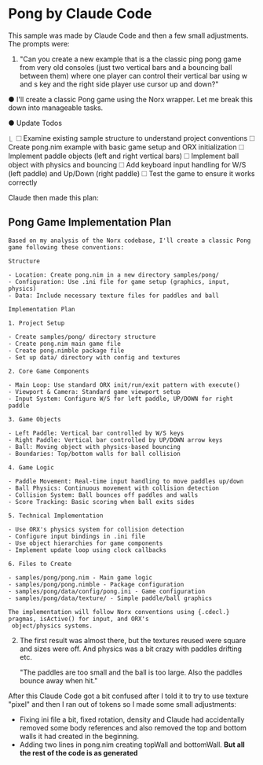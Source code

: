 # Pong by Claude Code

This sample was made by Claude Code and then a few small adjustments. The prompts were:

1. "Can you create a new example that is a the classic ping pong game from very old consoles (just two 
  vertical bars and a bouncing ball between them) where one player can control their vertical bar using w 
  and s key and the right side player use cursor up and down?"

● I'll create a classic Pong game using the Norx wrapper. Let me break this down into manageable tasks.

● Update Todos

  ⎿  ☐ Examine existing sample structure to understand project conventions 
     ☐ Create pong.nim example with basic game setup and ORX initialization
     ☐ Implement paddle objects (left and right vertical bars)
     ☐ Implement ball object with physics and bouncing
     ☐ Add keyboard input handling for W/S (left paddle) and Up/Down (right paddle)
     ☐ Test the game to ensure it works correctly

Claude then made this plan:

## Pong Game Implementation Plan

    Based on my analysis of the Norx codebase, I'll create a classic Pong game following these conventions:

    Structure

    - Location: Create pong.nim in a new directory samples/pong/
    - Configuration: Use .ini file for game setup (graphics, input, physics)
    - Data: Include necessary texture files for paddles and ball

    Implementation Plan

    1. Project Setup

    - Create samples/pong/ directory structure
    - Create pong.nim main game file
    - Create pong.nimble package file
    - Set up data/ directory with config and textures

    2. Core Game Components

    - Main Loop: Use standard ORX init/run/exit pattern with execute()
    - Viewport & Camera: Standard game viewport setup
    - Input System: Configure W/S for left paddle, UP/DOWN for right paddle

    3. Game Objects

    - Left Paddle: Vertical bar controlled by W/S keys
    - Right Paddle: Vertical bar controlled by UP/DOWN arrow keys  
    - Ball: Moving object with physics-based bouncing
    - Boundaries: Top/bottom walls for ball collision

    4. Game Logic

    - Paddle Movement: Real-time input handling to move paddles up/down
    - Ball Physics: Continuous movement with collision detection
    - Collision System: Ball bounces off paddles and walls
    - Score Tracking: Basic scoring when ball exits sides

    5. Technical Implementation

    - Use ORX's physics system for collision detection
    - Configure input bindings in .ini file 
    - Use object hierarchies for game components
    - Implement update loop using clock callbacks

    6. Files to Create

    - samples/pong/pong.nim - Main game logic
    - samples/pong/pong.nimble - Package configuration
    - samples/pong/data/config/pong.ini - Game configuration
    - samples/pong/data/texture/ - Simple paddle/ball graphics

    The implementation will follow Norx conventions using {.cdecl.} pragmas, isActive() for input, and ORX's
     object/physics systems.

2. The first result was almost there, but the textures reused were square and sizes were off. And physics was a bit crazy with paddles drifting etc.

   "The paddles are too small and the ball is too large. Also the paddles bounce away when hit."


After this Claude Code got a bit confused after I told it to try to use texture "pixel" and then I ran out of tokens so I made some small adjustments:
- Fixing ini file a bit, fixed rotation, density and Claude had accidentally removed some body references and also removed the top and bottom walls it had created in the beginning.
- Adding two lines in pong.nim creating topWall and bottomWall. **But all the rest of the code is as generated**

